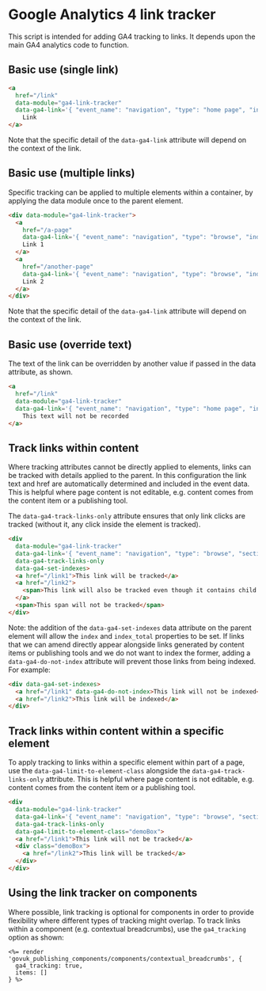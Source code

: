# Google Analytics 4 link tracker

This script is intended for adding GA4 tracking to links. It depends upon the main GA4 analytics code to function.

## Basic use (single link)

```html
<a
  href="/link"
  data-module="ga4-link-tracker"
  data-ga4-link='{ "event_name": "navigation", "type": "home page", "index": 0, "index_total": 1, "section": "name of section" }'>
    Link
</a>
```

Note that the specific detail of the `data-ga4-link` attribute will depend on the context of the link.

## Basic use (multiple links)

Specific tracking can be applied to multiple elements within a container, by applying the data module once to the parent element.

```html
<div data-module="ga4-link-tracker">
  <a
    href="/a-page"
    data-ga4-link='{ "event_name": "navigation", "type": "browse", "index": "0", "index_total": "2", "section": "name of section" }'>
    Link 1
  </a>
  <a
    href="/another-page"
    data-ga4-link='{ "event_name": "navigation", "type": "browse", "index": "1", "index_total": "2", "section": "name of section" }'>
    Link 2
  </a>
</div>
```

Note that the specific detail of the `data-ga4-link` attribute will depend on the context of the link.

## Basic use (override text)

The text of the link can be overridden by another value if passed in the data attribute, as shown.

```html
<a
  href="/link"
  data-module="ga4-link-tracker"
  data-ga4-link='{ "event_name": "navigation", "type": "home page", "index": 0, "index_total": 1, "section": "name of section", "text": "This text will be recorded in the GA event" }'>
    This text will not be recorded
</a>
```

## Track links within content

Where tracking attributes cannot be directly applied to elements, links can be tracked with details applied to the parent. In this configuration the link text and href are automatically determined and included in the event data. This is helpful where page content is not editable, e.g. content comes from the content item or a publishing tool.

The `data-ga4-track-links-only` attribute ensures that only link clicks are tracked (without it, any click inside the element is tracked).

```html
<div
  data-module="ga4-link-tracker"
  data-ga4-link='{ "event_name": "navigation", "type": "browse", "section": "name of section" }'
  data-ga4-track-links-only
  data-ga4-set-indexes>
  <a href="/link1">This link will be tracked</a>
  <a href="/link2">
    <span>This link will also be tracked even though it contains child elements</span>
  </a>
  <span>This span will not be tracked</span>
</div>
```

Note: the addition of the `data-ga4-set-indexes` data attribute on the parent element will allow the `index` and `index_total` properties to be set. If links that we can amend directly appear alongside links generated by content items or publishing tools and we do not want to index the former, adding a `data-ga4-do-not-index` attribute will prevent those links from being indexed. For example:

```html
<div data-ga4-set-indexes>
  <a href="/link1" data-ga4-do-not-index>This link will not be indexed</a>
  <a href="/link2">This link will be indexed</a>
</div>
```

## Track links within content within a specific element

To apply tracking to links within a specific element within part of a page, use the `data-ga4-limit-to-element-class` alongside the `data-ga4-track-links-only` attribute. This is helpful where page content is not editable, e.g. content comes from the content item or a publishing tool.

```html
<div
  data-module="ga4-link-tracker"
  data-ga4-link='{ "event_name": "navigation", "type": "browse", "section": "name of section" }'
  data-ga4-track-links-only
  data-ga4-limit-to-element-class="demoBox">
  <a href="/link1">This link will not be tracked</a>
  <div class="demoBox">
    <a href="/link2">This link will be tracked</a>
  </div>
</div>
```

## Using the link tracker on components

Where possible, link tracking is optional for components in order to provide flexibility where different types of tracking might overlap. To track links within a component (e.g. contextual breadcrumbs), use the `ga4_tracking` option as shown:

```erb
<%= render 'govuk_publishing_components/components/contextual_breadcrumbs', {
  ga4_tracking: true,
  items: []
} %>
```
